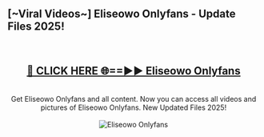 <h2>[~Viral Videos~] Eliseowo Onlyfans - Update Files 2025!</h2>
<br>
<div align="center">
<h2><a href="https://betterlinks.top/A2PfLJ" rel="nofollow">🔴 CLICK HERE 🌐==►► Eliseowo Onlyfans</a></h2>
<br>
Get Eliseowo Onlyfans and all content. Now you can access all videos and pictures of Eliseowo Onlyfans. New Updated Files 2025!
<br>
<br>
<a href="https://betterlinks.top/A2PfLJ" rel="nofollow" data-target="animated-image.originalLink"><img src="https://i.ibb.co.com/WyWwxjT/player-gif2.gif" alt="Eliseowo Onlyfans" style="max-width: 100%; display: inline-block;" data-target="animated-image.originalImage"></a>
</div>
<br>
